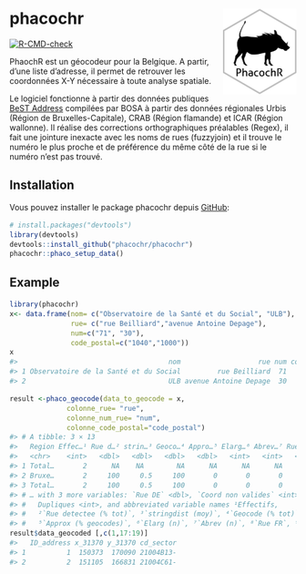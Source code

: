 
# phacochr <img src="man/figures/logo_phacoch-R_1.png" align="right" height = 150/>

<!-- badges: start -->

[![R-CMD-check](https://github.com/phacochr/phacochr/actions/workflows/R-CMD-check.yaml/badge.svg)](https://github.com/phacochr/phacochr/actions/workflows/R-CMD-check.yaml)
<!-- badges: end -->

PhaochR est un géocodeur pour la Belgique. A partir, d’une liste
d’adresse, il permet de retrouver les coordonnées X-Y nécessaire à toute
analyse spatiale.

Le logiciel fonctionne à partir des données publiques [BeST
Address](https://opendata.bosa.be/) compilées par BOSA à partir des
données régionales Urbis (Région de Bruxelles-Capitale), CRAB (Région
flamande) et ICAR (Région wallonne). Il réalise des corrections
orthographiques préalables (Regex), il fait une jointure inexacte avec
les noms de rues (fuzzyjoin) et il trouve le numéro le plus proche et de
préférence du même côté de la rue si le numéro n’est pas trouvé.

## Installation

Vous pouvez installer le package phacochr depuis
[GitHub](https://github.com/):

``` r
# install.packages("devtools")
library(devtools)
devtools::install_github("phacochr/phacochr")
phacochr::phaco_setup_data()
```

## Example

``` r
library(phacochr)
x<- data.frame(nom= c("Observatoire de la Santé et du Social", "ULB"),
               rue= c("rue Beilliard","avenue Antoine Depage"),
               num=c("71", "30"),
               code_postal=c("1040","1000"))
x
#>                                     nom                   rue num code_postal
#> 1 Observatoire de la Santé et du Social         rue Beilliard  71        1040
#> 2                                   ULB avenue Antoine Depage  30        1000
```

``` r
result <-phaco_geocode(data_to_geocode = x,
              colonne_rue= "rue",
              colonne_num_rue= "num",
              colonne_code_postal="code_postal")
#> # A tibble: 3 × 13
#>   Region Effec…¹ Rue d…² strin…³ Geoco…⁴ Appro…⁵ Elarg…⁶ Abrev…⁷ Rue F…⁸ Rue N…⁹
#>   <chr>    <int>   <dbl>   <dbl>   <dbl>   <dbl>   <int>   <int>   <dbl>   <dbl>
#> 1 Total…       2      NA    NA        NA      NA      NA      NA      NA      NA
#> 2 Bruxe…       2     100     0.5     100       0       0       0     100       0
#> 3 Total…       2     100     0.5     100       0       0       0     100       0
#> # … with 3 more variables: `Rue DE` <dbl>, `Coord non valides` <int>,
#> #   Dupliques <int>, and abbreviated variable names ¹​Effectifs,
#> #   ²​`Rue detectee (% tot)`, ³​`stringdist (moy)`, ⁴​`Geocode (% tot)`,
#> #   ⁵​`Approx (% geocodes)`, ⁶​`Elarg (n)`, ⁷​`Abrev (n)`, ⁸​`Rue FR`, ⁹​`Rue NL`
result$data_geocoded [,c(1,17:19)] 
#>   ID_address x_31370 y_31370 cd_sector
#> 1          1  150373  170090 21004B13-
#> 2          2  151105  166831 21004C61-
```

